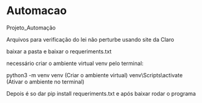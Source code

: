 # Automacao
Projeto_Automação

Arquivos para verificação do lei não perturbe usando site da Claro

baixar a pasta e baixar o requeriments.txt

necessário criar o ambiente virtual venv pelo terminal:

   python3 -m venv venv (Criar o ambiente virtual)
        venv\Scripts\activate (Ativar o ambiente no terminal)

Depois é so dar pip install requeriments.txt e após baixar rodar o programa
